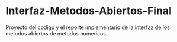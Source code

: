 # Interfaz-Metodos-Abiertos-Final
Proyecto del codigo y el reporte implementario de la interfaz de los metodos abiertos de metodos numericos.
